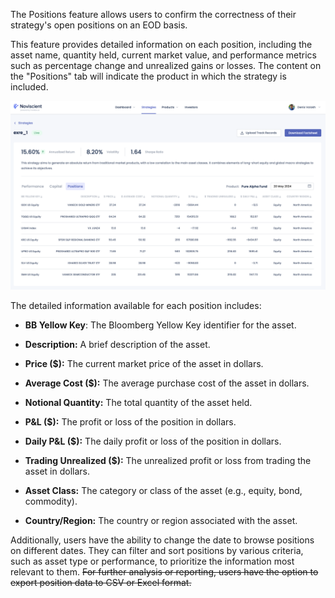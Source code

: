 The Positions feature allows users to confirm the correctness of their strategy's open positions on an EOD basis.

This feature provides detailed information on each position, including the asset name, quantity held, current market value, and performance metrics such as percentage change and unrealized gains or losses. The content on the "Positions" tab will indicate the product in which the strategy is included.

![Strategy Positions](../images/manager-strategy-positions.png)

The detailed information available for each position includes:

- **BB Yellow Key**: The Bloomberg Yellow Key identifier for the asset.

- **Description:** A brief description of the asset.

- **Price ($):** The current market price of the asset in dollars.

- **Average Cost ($):** The average purchase cost of the asset in dollars.

- **Notional Quantity:** The total quantity of the asset held.

- **P&L ($):** The profit or loss of the position in dollars.

- **Daily P&L ($):** The daily profit or loss of the position in dollars.

- **Trading Unrealized ($):** The unrealized profit or loss from trading the asset in dollars.

- **Asset Class:** The category or class of the asset (e.g., equity, bond, commodity).

- **Country/Region:** The country or region associated with the asset.

Additionally, users have the ability to change the date to browse positions on different dates. They can filter and sort positions by various criteria, such as asset type or performance, to prioritize the information most relevant to them. ~~For further analysis or reporting, users have the option to export position data to CSV or Excel format.~~
